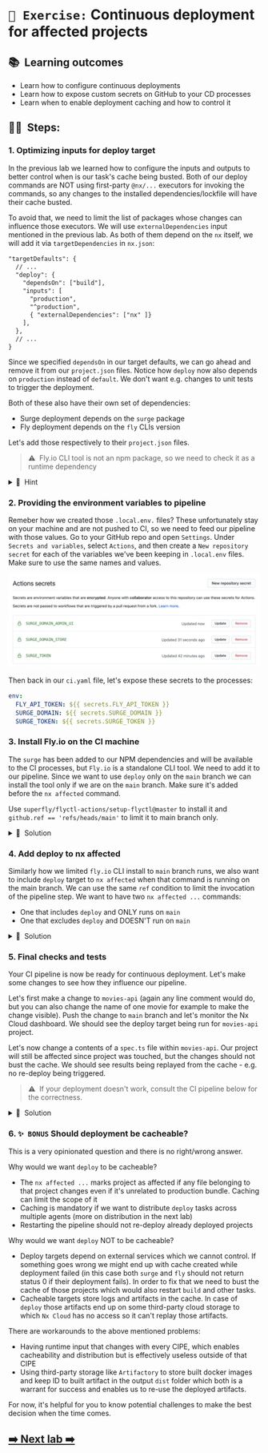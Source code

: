 # `📖 Exercise:` Continuous deployment for affected projects

## 📚&nbsp;&nbsp;**Learning outcomes**

- Learn how to configure continuous deployments
- Learn how to expose custom secrets on GitHub to your CD processes
- Learn when to enable deployment caching and how to control it

## 🏋️‍♀️&nbsp;&nbsp;Steps:

### 1. Optimizing inputs for deploy target

In the previous lab we learned how to configure the inputs and outputs to better control when is our task's cache being busted.
Both of our deploy commands are NOT using first-party `@nx/...` executors for invoking the commands, so any changes to the installed dependencies/lockfile will have their cache busted.

To avoid that, we need to limit the list of packages whose changes can influence those executors. We will use `externalDependencies` input mentioned in the previous lab. As both of them depend on the `nx` itself, we will add it via `targetDependencies` in `nx.json`:

```jsonc
"targetDefaults": {
  // ...
  "deploy": {
    "dependsOn": ["build"],
    "inputs": [
      "production",
      "^production",
      { "externalDependencies": ["nx" ]}
    ],
  },
  // ...
}
```

Since we specified `dependsOn` in our target defaults, we can go ahead and remove it from our `project.json` files. Notice how `deploy` now also depends on `production` instead of `default`. We don't want e.g. changes to unit tests to trigger the deployment.

Both of these also have their own set of dependencies:

- Surge deployment depends on the `surge` package
- Fly deployment depends on the `fly` CLIs version

Let's add those respectively to their `project.json` files.

> ⚠️&nbsp;&nbsp;Fly.io CLI tool is not an npm package, so we need to check it as a runtime dependency

<details>
<summary>🐳&nbsp;&nbsp;Hint</summary>

// apps/movies-app/project.json

```jsonc
"deploy": {
  // ...
  "inputs": [{ "externalDependencies": ["nx", "surge" ] }]
  // ...
}
```

// apps/movies-api/project.json

```jsonc
"deploy": {
  // ...
  "inputs": [{ "runtime": "fly version" }]
  // ...
}
```

</details>

### 2. Providing the environment variables to pipeline

Remeber how we created those `.local.env.` files? These unfortunately stay on your machine and are not pushed to CI, so we need to feed our pipeline with those values. Go to your GitHub repo and open `Settings`. Under `Secrets and variables`, select `Actions`, and then create a `New repository secret` for each of the variables we've been keeping in `.local.env` files. Make sure to use the same names and values.

![GitHub secrets](../assets/github-secrets.png)

Then back in our `ci.yaml` file, let's expose these secrets to the processes:

```yaml
env:
  FLY_API_TOKEN: ${{ secrets.FLY_API_TOKEN }}
  SURGE_DOMAIN: ${{ secrets.SURGE_DOMAIN }}
  SURGE_TOKEN: ${{ secrets.SURGE_TOKEN }}
```

### 3. Install Fly.io on the CI machine

The `surge` has been added to our NPM dependencies and will be available to the CI processes, but `Fly.io` is a standalone CLI tool. We need to add it to our pipeline. Since we want to use `deploy` only on the `main` branch we can install the tool only if we are on the `main` branch. Make sure it's added before the `nx affected` command.

Use `superfly/flyctl-actions/setup-flyctl@master` to install it and `github.ref == 'refs/heads/main'` to limit it to main branch only.

<details>
<summary>🐳&nbsp;&nbsp;Solution</summary>

```yaml
- name: Setup flyctl
  uses: superfly/flyctl-actions/setup-flyctl@master
  if: github.ref == 'refs/heads/main'
```

</details>

### 4. Add deploy to nx affected

Similarly how we limited `fly.io` CLI install to `main` branch runs, we also want to include `deploy` target to `nx affected` when that command is running on the main branch. We can use the same `ref` condition to limit the invocation of the pipeline step. We want to have two `nx affected ...` commands:

- One that includes `deploy` and ONLY runs on `main`
- One that excludes `deploy` and DOESN'T run on `main`

<details>
<summary>🐳&nbsp;&nbsp;Solution</summary>

```yaml
- run: npx nx affected -t lint test build e2e deploy
  if: github.ref == 'refs/heads/main'

- run: npx nx affected -t lint test build e2e
  if: github.ref != 'refs/heads/main'
```

</details>

### 5. Final checks and tests

Your CI pipeline is now be ready for continuous deployment. Let's make some changes to see how they influence our pipeline.

Let's first make a change to `movies-api` (again any line comment would do, but you can also change the name of one movie for example to make the change visible). Push the change to `main` branch and let's monitor the Nx Cloud dashboard. We should see the deploy target being run for `movies-api` project.

Let's now change a contents of a `spec.ts` file within `movies-api`. Our project will still be affected since project was touched, but the changes should not bust the cache. We should see results being replayed from the cache - e.g. no re-deploy being triggered.

> ⚠️&nbsp;&nbsp;If your deployment doesn't work, consult the CI pipeline below for the correctness.

<details>
<summary>🐳&nbsp;&nbsp;Solution</summary>

```yaml
name: CI

on:
  push:
    branches:
      - main
  pull_request:

env:
  SURGE_DOMAIN: ${{ secrets.SURGE_DOMAIN }}
  SURGE_TOKEN: ${{ secrets.SURGE_TOKEN }}
  FLY_API_TOKEN: ${{ secrets.FLY_API_TOKEN }}

permissions:
  actions: read
  contents: read

jobs:
  main:
    runs-on: ubuntu-latest
    steps:
      - uses: actions/checkout@v4
        with:
          fetch-depth: 0

      # This enables task distribution via Nx Cloud
      # - run: npx nx-cloud start-ci-run --distribute-on="3 linux-medium-js" --stop-agents-after="e2e-ci"

      # Cache node_modules
      - uses: actions/setup-node@v4
        with:
          node-version: 20
          cache: 'npm'

      - run: npm ci --legacy-peer-deps
      - run: npx playwright install --with-deps
      - uses: nrwl/nx-set-shas@v4

      - name: Setup flyctl
        uses: superfly/flyctl-actions/setup-flyctl@master
        if: github.ref == 'refs/heads/main'

      - run: npx nx affected -t lint test build e2e deploy
        if: github.ref == 'refs/heads/main'

      - run: npx nx affected -t lint test build e2e
        if: github.ref != 'refs/heads/main'
```

</details>

### 6. `✨ BONUS` Should deployment be cacheable?

This is a very opinionated question and there is no right/wrong answer.

Why would we want `deploy` to be cacheable?

- The `nx affected ...` marks project as affected if any file belonging to that project changes even if it's unrelated to production bundle. Caching can limit the scope of it
- Caching is mandatory if we want to distribute `deploy` tasks across multiple agents (more on distribution in the next lab)
- Restarting the pipeline should not re-deploy already deployed projects

Why would we want `deploy` NOT to be cacheable?

- Deploy targets depend on external services which we cannot control. If something goes wrong we might end up with cache created while deployment failed (in this case both `surge` and `fly` should not return status 0 if their deployment fails). In order to fix that we need to bust the cache of those projects which would also restart `build` and other tasks.
- Cacheable targets store logs and artifacts in the cache. In case of `deploy` those artifacts end up on some third-party cloud storage to which `Nx Cloud` has no access so it can't replay those artifacts.

There are workarounds to the above mentioned problems:

- Having runtime input that changes with every CIPE, which enables cacheability and distribution but is effectively useless outside of that CIPE
- Using third-party storage like `Artifactory` to store built docker images and keep ID to built artifact in the output `dist` folder which both is a warrant for success and enables us to re-use the deployed artifacts.

For now, it's helpful for you to know potential challenges to make the best decision when the time comes.

## [➡️ Next lab ➡️](.)
